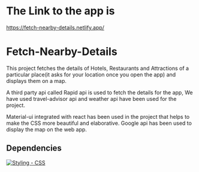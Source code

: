 # The Link to the app is
https://fetch-nearby-details.netlify.app/



# Fetch-Nearby-Details

This project fetches the details of Hotels, Restaurants and Attractions 
of a particular place(it asks for your location once you open the app) 
and displays them on a map.

A third party api called Rapid api is used to fetch the details for 
the app, We have used travel-advisor api and weather api have been 
used for the project.

Material-ui integrated with react has been used in the project that
 helps to make the CSS more beautiful and elaborative.
Google api has been used to display the map on the web app.


## Dependencies
[![Styling - CSS](https://img.shields.io/static/v1?label=Styling&message=CSS&color=%239D52F7)](https://www.materialui.com)
